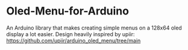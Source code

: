 # Oled-Menu-for-Arduino
An Arduino library that makes creating simple menus on a 128x64 oled display a lot easier. Design heavily inspired by upiir: https://github.com/upiir/arduino_oled_menu/tree/main
